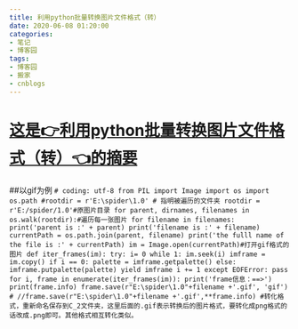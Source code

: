 ```yaml
---
title: 利用python批量转换图片文件格式（转）
date: 2020-06-08 01:20:00
categories:
- 笔记
- 博客园
tags:
- 博客园
- 搬家
- cnblogs
---
```

# [这是👉利用python批量转换图片文件格式（转）👈的摘要](../../../../2020/06/08/cnblog_13063780/)
<!--more-->
##以gif为例 ``` # coding: utf-8 from PIL import Image import os import os.path
#rootdir = r'E:\spider\1.0' # 指明被遍历的文件夹 rootdir = r'E:/spider/1.0'#原图片目录 for
parent, dirnames, filenames in os.walk(rootdir):#遍历每一张图片 for filename in
filenames: print('parent is :' + parent) print('filename is :' + filename)
currentPath = os.path.join(parent, filename) print('the fulll name of the file
is :' + currentPath) im = Image.open(currentPath)#打开gif格式的图片 def
iter_frames(im): try: i= 0 while 1: im.seek(i) imframe = im.copy() if i == 0:
palette = imframe.getpalette() else: imframe.putpalette(palette) yield imframe
i += 1 except EOFError: pass for i, frame in enumerate(iter_frames(im)):
print('frame信息：==>') print(frame.info) frame.save(r"E:\spider\1.0"+filename
+'.gif', 'gif') # //frame.save(r"E:\spider\1.0"+filename +'.gif',**frame.info)
#转化格式，重新命名保存到C_2文件夹，这里后面的.gif表示转换后的图片格式，要转化成png格式的话改成.png即可。其他格式相互转化类似。 ```


